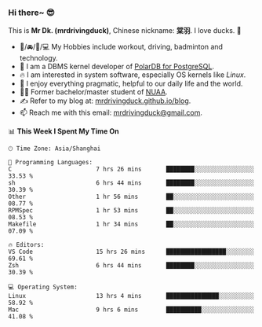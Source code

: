 ### Hi there~ 😎

This is **Mr Dk. (mrdrivingduck)**, Chinese nickname: **棠羽**. I love ducks. 🦆

- 💪/🚘/🏸/💻 My Hobbies include workout, driving, badminton and technology.
- 🍊 I am a DBMS kernel developer of [PolarDB for PostgreSQL](https://github.com/ApsaraDB/PolarDB-for-PostgreSQL).
- 🔥 I am interested in system software, especially OS kernels like *Linux*.
- 🔧 I enjoy everything pragmatic, helpful to our daily life and the world.
- 👨‍🎓 Former bachelor/master student of [NUAA](https://en.wikipedia.org/wiki/Nanjing_University_of_Aeronautics_and_Astronautics).
- ✍ Refer to my blog at: [mrdrivingduck.github.io/blog](https://mrdrivingduck.github.io/blog/).
- 📫 Reach me with this email: [mrdrivingduck@gmail.com](mailto:mrdrivingduck@gmail.com).

<!--START_SECTION:waka-->
📊 **This Week I Spent My Time On** 

```text
🕑︎ Time Zone: Asia/Shanghai

💬 Programming Languages: 
C                        7 hrs 26 mins       ████████░░░░░░░░░░░░░░░░░   33.53 % 
sh                       6 hrs 44 mins       ████████░░░░░░░░░░░░░░░░░   30.39 % 
Other                    1 hr 56 mins        ██░░░░░░░░░░░░░░░░░░░░░░░   08.77 % 
RPMSpec                  1 hr 53 mins        ██░░░░░░░░░░░░░░░░░░░░░░░   08.53 % 
Makefile                 1 hr 34 mins        ██░░░░░░░░░░░░░░░░░░░░░░░   07.09 % 

🔥 Editors: 
VS Code                  15 hrs 26 mins      █████████████████░░░░░░░░   69.61 % 
Zsh                      6 hrs 44 mins       ████████░░░░░░░░░░░░░░░░░   30.39 % 

💻 Operating System: 
Linux                    13 hrs 4 mins       ███████████████░░░░░░░░░░   58.92 % 
Mac                      9 hrs 6 mins        ██████████░░░░░░░░░░░░░░░   41.08 % 
```


<!--END_SECTION:waka-->

<!-- ![Mr Dk.'s GitHub Stats](https://github-readme-stats.vercel.app/api?username=mrdrivingduck&count_private&show_icons=true&theme=buefy) -->

<!-- ![Most Used Languages](https://github-readme-stats.vercel.app/api/top-langs/?username=mrdrivingduck&exclude_repo=mips32-CPU,snort-tcp-socket&theme=buefy&layout=compact&langs_count=10) -->


<!--
**mrdrivingduck/mrdrivingduck** is a ✨ _special_ ✨ repository because its `README.md` (this file) appears on your GitHub profile.

Here are some ideas to get you started:

- 🔭 I’m currently working on ...
- 🌱 I’m currently learning ...
- 👯 I’m looking to collaborate on ...
- 🤔 I’m looking for help with ...
- 💬 Ask me about ...
- 📫 How to reach me: ...
- 😄 Pronouns: ...
- ⚡ Fun fact: ...
-->
